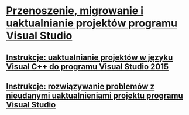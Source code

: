 # [Przenoszenie, migrowanie i uaktualnianie projektów programu Visual Studio](porting-migrating-and-upgrading-visual-studio-projects.md)
## [Instrukcje: uaktualnianie projektów w języku Visual C++ do programu Visual Studio 2015](how-to-upgrade-visual-cpp-projects-to-visual-studio-2015.md)
## [Instrukcje: rozwiązywanie problemów z nieudanymi uaktualnieniami projektu programu Visual Studio](how-to-troubleshoot-unsuccessful-visual-studio-project-upgrades.md)
